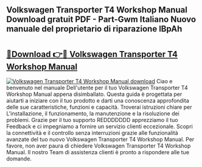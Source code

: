 ## Volkswagen Transporter T4 Workshop Manual Download gratuit PDF - Part-Gwm Italiano Nuovo manuale del proprietario di riparazione lBpAh

# <h2><a href="http://dfadfi.blite.top/?on=Volkswagen+Transporter+T4+Workshop+Manual">🔗Download 👉🔴 Volkswagen Transporter T4 Workshop Manual</a></h2>

[![Volkswagen Transporter T4 Workshop Manual download](https://i.imgur.com/lujVjoI.png)](http://dfadfi.blite.top/?on=Volkswagen+Transporter+T4+Workshop+Manual)
Ciao e benvenuto nel manuale Dell'utente per il tuo Volkswagen Transporter T4 Workshop Manual appena disimballato. Questa guida è progettata per aiutarti a iniziare con il tuo prodotto e darti una conoscenza approfondita delle sue caratteristiche, funzioni e capacità. Troverai istruzioni chiare per L'installazione, il funzionamento, la manutenzione e la risoluzione dei problemi. Grazie per il tuo supporto REDDDDDDD apprezziamo il tuo Feedback e ci impegniamo a fornire un servizio clienti eccezionale. Scopri la connettività e il controllo senza interruzioni grazie alle funzionalità avanzate del tuo nuovo Volkswagen Transporter T4 Workshop Manual. Per favore, non aver paura di chiedere Volkswagen Transporter T4 Workshop Manual. Il nostro Team di assistenza clienti è pronto a rispondere alle tue domande.
